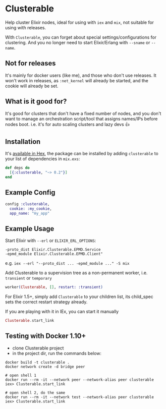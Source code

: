 # Clusterable

Help cluster Elixir nodes, ideal for using with `iex` and `mix`,
not suitable for using with releases.

With `Clusterable`, you can forget about special settings/configurations
for clustering. And you no longer need to start Elixir/Erlang with `--sname`
or `--name`.

## Not for releases

It's mainly for docker users (like me), and those who don't use releases.
It won't work in releases, as `:net_kernel` will already be started, and the cookie will already be set.

## What is it good for?

It's good for clusters that don't have a fixed number of nodes,
and you don't want to manage an orchestration script/tool that assigns names/IPs
before nodes boot. i.e. it's for auto scaling clusters and lazy devs :+1:

## Installation

It's [available in Hex](https://hex.pm/packages/clusterable), the package can be
installed by adding `clusterable` to your list of dependencies in `mix.exs`:

```elixir
def deps do
  [{:clusterable, "~> 0.2"}]
end
```

## Example Config

```elixir
config :clusterable,
  cookie: :my_cookie,
  app_name: "my_app"
```

## Example Usage

Start Elixir with `--erl` or `ELIXIR_ERL_OPTIONS`:

```
-proto_dist Elixir.Clusterable.EPMD.Service
-epmd_module Elixir.Clusterable.EPMD.Client"
```

e.g. `iex --erl "--proto_dist ... -epmd_module ..." -S mix`

Add Clusterable to a supervision tree as a non-permanent worker,
i.e. `transient` or `temporary`

```elixir
worker(Clusterable, [], restart: :transient)
```

For Elixir 1.5+, simply add `Clusterable` to your children list,
its child_spec sets the correct restart strategy already.

If you are playing with it in IEx, you can start it manually

```elixir
Clusterable.start_link
```

## Testing with Docker 1.10+

- clone Clusterable project
- in the project dir, run the commands below:

```
docker build -t clusterable .
docker network create -d bridge peer

# open shell 1
docker run --rm -it --network peer --network-alias peer clusterable
iex> Clusterable.start_link

# open shell 2, do the same
docker run --rm -it --network test --network-alias peer clusterable
iex> Clusterable.start_link
```
